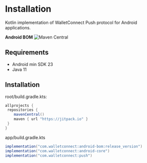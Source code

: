 # Installation

Kotlin implementation of WalletConnect Push protocol for Android applications.

**Android BOM** ![Maven Central](https://img.shields.io/maven-central/v/com.walletconnect/android-bom)

## Requirements

* Android min SDK 23
* Java 11

## Installation
root/build.gradle.kts:
```gradle
allprojects {
 repositories {
    mavenCentral()
    maven { url "https://jitpack.io" }
 }
}
```

app/build.gradle.kts

```gradle
implementation("com.walletconnect:android-bom:release_version")
implementation("com.walletconnect:android-core")
implementation("com.walletconnect:push")
```